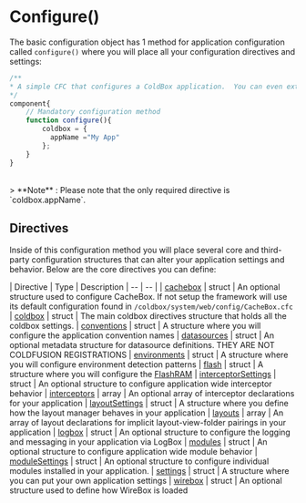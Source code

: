 # Configure()
The basic configuration object has 1 method for application configuration called `configure()` where you will place all your configuration directives and settings:
```js
/**
* A simple CFC that configures a ColdBox application.  You can even extend, compose, strategize and do your OO goodness.
*/
component{
	// Mandatory configuration method
	function configure(){
        coldbox = {
    	  appName ="My App"
    	};
	}
}
```
<br>
> **Note** : Please note that the only required directive is `coldbox.appName`.

<br>

## Directives

Inside of this configuration method you will place several core and third-party configuration structures that can alter your application settings and behavior. Below are the core directives you can define:

| Directive | Type | Description
| -- | -- |
| [cachebox](cachebox.md) | struct | An optional structure used to configure CacheBox. If not setup the framework will use its default configuration found in `/coldbox/system/web/config/CacheBox.cfc`
| [coldbox](coldbox.md) | struct | The main coldbox directives structure that holds all the coldbox settings.
| [conventions](conventions.md) | struct | A structure where you will configure the application convention names
| [datasources](datasources.md) | struct | An optional metadata structure for datasource definitions. THEY ARE NOT COLDFUSION REGISTRATIONS
| [environments](environments.md) | struct | A structure where you will configure environment detection patterns
| [flash](flash.md) | struct | A structure where you will configure the [FlashRAM](flash_ram/flash_ram.md)
| [interceptorSettings](interceptorsettings.md) | struct | An optional structure to configure application wide interceptor behavior
| [interceptors](interceptors.md) | array | An optional array of interceptor declarations for your application
| [layoutSettings](layoutsettings.md) | struct | A structure where you define how the layout manager behaves in your application
| [layouts](layouts.md) | array | An array of layout declarations for implicit layout-view-folder pairings in your application
| [logbox](logbox.md) | struct | An optional structure to configure the logging and messaging in your application via LogBox
| [modules](modules.md) | struct | An optional structure to configure application wide module behavior
| [moduleSettings](moduleSettings.md) | struct | An optional structure to configure individual modules installed in your application.
| [settings](settings.md) | struct | A structure where you can put your own application settings
| [wirebox](wirebox.md) | struct | An optional structure used to define how WireBox is loaded
